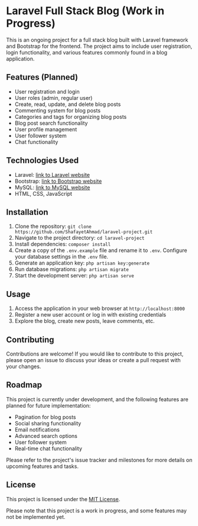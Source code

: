 # Laravel Full Stack Blog (Work in Progress)

This is an ongoing project for a full stack blog built with Laravel framework and Bootstrap for the frontend. The project aims to include user registration, login functionality, and various features commonly found in a blog application.

## Features (Planned)

- User registration and login
- User roles (admin, regular user)
- Create, read, update, and delete blog posts
- Commenting system for blog posts
- Categories and tags for organizing blog posts
- Blog post search functionality
- User profile management
- User follower system
- Chat functionality

## Technologies Used

- Laravel: [link to Laravel website](https://laravel.com/)
- Bootstrap: [link to Bootstrap website](https://getbootstrap.com/)
- MySQL: [link to MySQL website](https://www.mysql.com/)
- HTML, CSS, JavaScript

## Installation

1. Clone the repository: `git clone https://github.com/ShafayetAhmad/laravel-project.git`
2. Navigate to the project directory: `cd laravel-project`
3. Install dependencies: `composer install`
4. Create a copy of the `.env.example` file and rename it to `.env`. Configure your database settings in the `.env` file.
5. Generate an application key: `php artisan key:generate`
6. Run database migrations: `php artisan migrate`
7. Start the development server: `php artisan serve`

## Usage

1. Access the application in your web browser at `http://localhost:8000`
2. Register a new user account or log in with existing credentials
3. Explore the blog, create new posts, leave comments, etc.

## Contributing

Contributions are welcome! If you would like to contribute to this project, please open an issue to discuss your ideas or create a pull request with your changes.

## Roadmap

This project is currently under development, and the following features are planned for future implementation:

- Pagination for blog posts
- Social sharing functionality
- Email notifications
- Advanced search options
- User follower system
- Real-time chat functionality

Please refer to the project's issue tracker and milestones for more details on upcoming features and tasks.

## License

This project is licensed under the [MIT License](LICENSE).

Please note that this project is a work in progress, and some features may not be implemented yet.